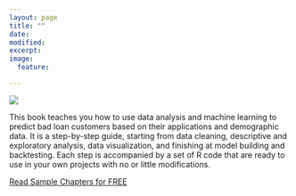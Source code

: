 ```yaml
---
layout: page
title: ""
date: 
modified:
excerpt:
image:
  feature:

---
```


[![](score-loan-applicants.jpg=350x250)](https://leanpub.com/scorepersonalloanapplicantsusingr)

This book teaches you how to use data analysis and machine learning to predict bad loan customers based on their applications and demographic data. It is a step-by-step guide, starting from data cleaning, descriptive and exploratory analysis, data visualization, and finishing at model building and backtesting. Each step is accompanied by a set of R code that are ready to use in your own projects with no or little modifications.

[Read Sample Chapters for FREE](https://leanpub.com/scorepersonalloanapplicantsusingr/read)